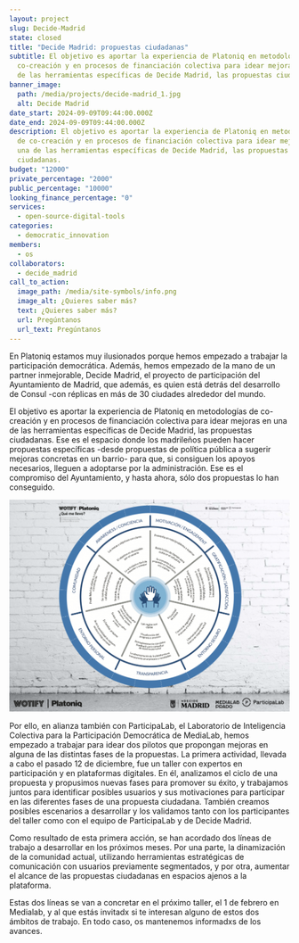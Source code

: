 ```yaml
---
layout: project
slug: Decide-Madrid
state: closed
title: "Decide Madrid: propuestas ciudadanas"
subtitle: El objetivo es aportar la experiencia de Platoniq en metodologías de
  co-creación y en procesos de financiación colectiva para idear mejoras en una
  de las herramientas específicas de Decide Madrid, las propuestas ciudadanas.
banner_image:
  path: /media/projects/decide-madrid_1.jpg
  alt: Decide Madrid
date_start: 2024-09-09T09:44:00.000Z
date_end: 2024-09-09T09:44:00.000Z
description: El objetivo es aportar la experiencia de Platoniq en metodologías
  de co-creación y en procesos de financiación colectiva para idear mejoras en
  una de las herramientas específicas de Decide Madrid, las propuestas
  ciudadanas.
budget: "12000"
private_percentage: "2000"
public_percentage: "10000"
looking_finance_percentage: "0"
services:
  - open-source-digital-tools
categories:
  - democratic_innovation
members:
  - os
collaborators:
  - decide_madrid
call_to_action:
  image_path: /media/site-symbols/info.png
  image_alt: ¿Quieres saber más?
  text: ¿Quieres saber más?
  url: Pregúntanos
  url_text: Pregúntanos
---
```

En Platoniq estamos muy ilusionados porque hemos empezado a trabajar la participación democrática. Además, hemos empezado de la mano de un partner inmejorable, Decide Madrid, el proyecto de participación del Ayuntamiento de Madrid, que además, es quien está detrás del desarrollo de Consul -con réplicas en más de 30 ciudades alrededor del mundo.

El objetivo es aportar la experiencia de Platoniq en metodologías de co-creación y en procesos de financiación colectiva para idear mejoras en una de las herramientas específicas de Decide Madrid, las propuestas ciudadanas. Ese es el espacio donde los madrileños pueden hacer propuestas específicas -desde propuestas de política pública a sugerir mejoras concretas en un barrio- para que, si consiguen los apoyos necesarios, lleguen a adoptarse por la administración. Ese es el compromiso del Ayuntamiento, y hasta ahora, sólo dos propuestas lo han conseguido.

![Qué me llevo](/media/quemellevo.png "Qué me llevo")

Por ello, en alianza también con ParticipaLab, el Laboratorio de Inteligencia Colectiva para la Participación Democrática de MediaLab, hemos empezado a trabajar para idear dos pilotos que propongan mejoras en alguna de las distintas fases de la propuestas. La primera actividad, llevada a cabo el pasado 12 de diciembre, fue un taller con expertos en participación y en plataformas digitales. En él, analizamos el ciclo de una propuesta y propusimos nuevas fases para promover su éxito, y trabajamos juntos para identificar posibles usuarios y sus motivaciones para participar en las diferentes fases de una propuesta ciudadana. También creamos posibles escenarios a desarrollar y los validamos tanto con los participantes del taller como con el equipo de ParticipaLab y de Decide Madrid.

Como resultado de esta primera acción, se han acordado dos líneas de trabajo a desarrollar en los próximos meses. Por una parte, la dinamización de la comunidad actual, utilizando herramientas estratégicas de comunicación con usuarios previamente segmentados, y por otra, aumentar el alcance de las propuestas ciudadanas en espacios ajenos a la plataforma.

Estas dos líneas se van a concretar en el próximo taller, el 1 de febrero en Medialab, y al que estás invitadx si te interesan alguno de estos dos ámbitos de trabajo. En todo caso, os mantenemos informadxs de los avances.
